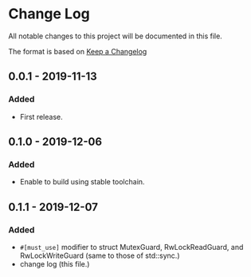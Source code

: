 # Change Log
All notable changes to this project will be documented in this file.

The format is based on [Keep a Changelog](http://keepachangelog.com/)

## 0.0.1 - 2019-11-13
### Added
- First release.

## 0.1.0 - 2019-12-06
### Added
- Enable to build using stable toolchain.

## 0.1.1 - 2019-12-07
### Added
- `#[must_use]` modifier to struct MutexGuard, RwLockReadGuard, and RwLockWriteGuard (same to those of std::sync.)
- change log (this file.)
